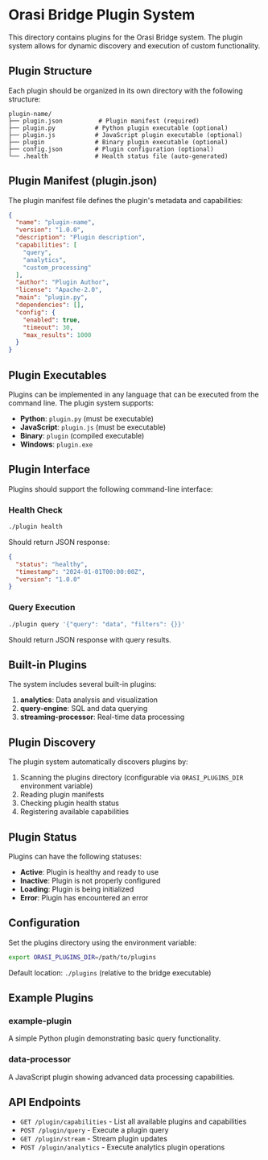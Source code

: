 # Orasi Bridge Plugin System

This directory contains plugins for the Orasi Bridge system. The plugin system allows for dynamic discovery and execution of custom functionality.

## Plugin Structure

Each plugin should be organized in its own directory with the following structure:

```
plugin-name/
├── plugin.json          # Plugin manifest (required)
├── plugin.py           # Python plugin executable (optional)
├── plugin.js           # JavaScript plugin executable (optional)
├── plugin              # Binary plugin executable (optional)
├── config.json         # Plugin configuration (optional)
└── .health             # Health status file (auto-generated)
```

## Plugin Manifest (plugin.json)

The plugin manifest file defines the plugin's metadata and capabilities:

```json
{
  "name": "plugin-name",
  "version": "1.0.0",
  "description": "Plugin description",
  "capabilities": [
    "query",
    "analytics",
    "custom_processing"
  ],
  "author": "Plugin Author",
  "license": "Apache-2.0",
  "main": "plugin.py",
  "dependencies": [],
  "config": {
    "enabled": true,
    "timeout": 30,
    "max_results": 1000
  }
}
```

## Plugin Executables

Plugins can be implemented in any language that can be executed from the command line. The plugin system supports:

- **Python**: `plugin.py` (must be executable)
- **JavaScript**: `plugin.js` (must be executable)
- **Binary**: `plugin` (compiled executable)
- **Windows**: `plugin.exe`

## Plugin Interface

Plugins should support the following command-line interface:

### Health Check
```bash
./plugin health
```
Should return JSON response:
```json
{
  "status": "healthy",
  "timestamp": "2024-01-01T00:00:00Z",
  "version": "1.0.0"
}
```

### Query Execution
```bash
./plugin query '{"query": "data", "filters": {}}'
```
Should return JSON response with query results.

## Built-in Plugins

The system includes several built-in plugins:

1. **analytics**: Data analysis and visualization
2. **query-engine**: SQL and data querying
3. **streaming-processor**: Real-time data processing

## Plugin Discovery

The plugin system automatically discovers plugins by:

1. Scanning the plugins directory (configurable via `ORASI_PLUGINS_DIR` environment variable)
2. Reading plugin manifests
3. Checking plugin health status
4. Registering available capabilities

## Plugin Status

Plugins can have the following statuses:

- **Active**: Plugin is healthy and ready to use
- **Inactive**: Plugin is not properly configured
- **Loading**: Plugin is being initialized
- **Error**: Plugin has encountered an error

## Configuration

Set the plugins directory using the environment variable:
```bash
export ORASI_PLUGINS_DIR=/path/to/plugins
```

Default location: `./plugins` (relative to the bridge executable)

## Example Plugins

### example-plugin
A simple Python plugin demonstrating basic query functionality.

### data-processor
A JavaScript plugin showing advanced data processing capabilities.

## API Endpoints

- `GET /plugin/capabilities` - List all available plugins and capabilities
- `POST /plugin/query` - Execute a plugin query
- `GET /plugin/stream` - Stream plugin updates
- `POST /plugin/analytics` - Execute analytics plugin operations
